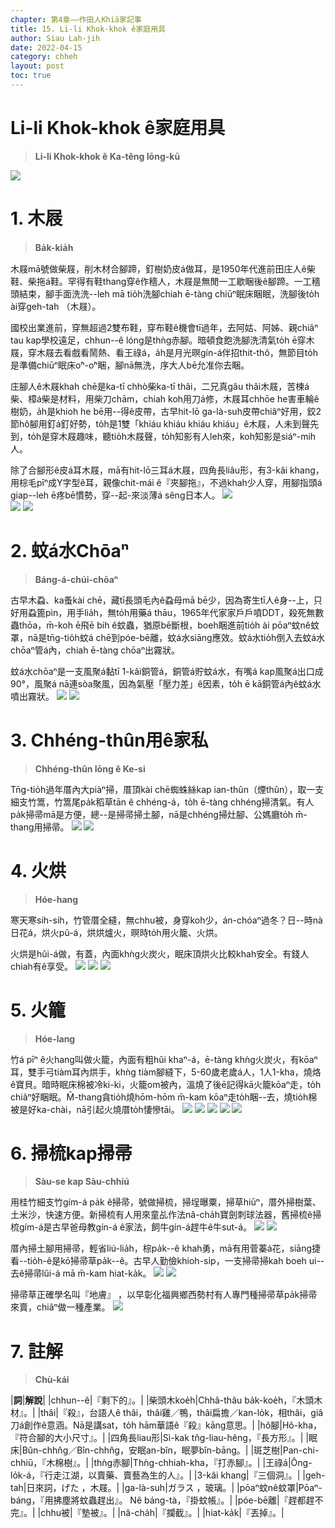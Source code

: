 ```yaml
---
chapter: 第4章——作田人Khiā家記事
title: 15. Li-li Khok-khok ê家庭用具
author: Siau Lah-jih
date: 2022-04-15
category: chheh
layout: post
toc: true
---
```


# Li-li Khok-khok ê家庭用具
> **Li-li Khok-khok ê Ka-têng Iōng-kū**

![](../too5/16/16-8-4蠓仔水濺a.jpg)

# 1. 木屐
> **Ba̍k-kia̍h**

木屐mā號做柴屐，削木材合腳蹄，釘樹奶皮á做耳，是1950年代進前田庄人ê柴鞋、柴拖á鞋。罕得有鞋thang穿ê作穡人，木屐是無閒一工歇睏後ê腳蹄。一工穡頭結束，腳手面洗洗--leh mā tio̍h洗腳chiah ē-tàng chiūⁿ眠床睏眠，洗腳後to̍h ài穿geh-tah （木屐）。

國校出業進前，穿無超過2雙布鞋，穿布鞋ê機會tī過年，去阿姑、阿姊、親chiâⁿ tau kap學校遠足，chhun--ê lóng是thǹg赤腳。暗頓食飽洗腳洗清氣to̍h ē穿木屐，穿木屐去看戲看鬧熱、看王祿á，a̍h是月光暝gín-á伴招thit-thô，無節目to̍h是準備chiūⁿ眠床o͘ⁿ-o͘ⁿ睏，腳nā無洗，序大人bē允准你去睏。

庄腳人ê木屐khah chē是ka-tī chhò柴ka-tī thâi，二兄真gâu thâi木屐，苦楝á柴、樟á柴是材料，用柴刀chām，chiah koh用刀á修，木屐耳chhōe he害車輪ê樹奶，a̍h是khioh he bē用--得ê皮帶，古早hit-lō ga-là-suh皮帶chiâⁿ好用，鉸2節hô腳用釘á釘好勢，to̍h是1雙「khiáu khiáu khiáu khiáu」ê木屐，人未到聲先到，to̍h是穿木屐趣味，聽tio̍h木屐聲，to̍h知影有人leh來，koh知影是siáⁿ-mih人。

除了合腳形ê皮á耳木屐，mā有hit-lō三耳á木屐，四角長liâu形，有3-kâi khang，用棕毛pīⁿ成Y字型ê耳，親像chit-mái ê『夾腳拖』，不過khah少人穿，用腳指頭á giap--leh ē疼bē慣勢，穿--起-來淡薄á sêng日本人。
![](../too5/16/16-8-1木屐柴屐.jpg)  
![](../too5/16/16-8-2木屐.jpg)
![](../too5/16/16-8-2a木屐柴屐.jpg)

# 2. 蚊á水Chōaⁿ
> **Báng-á-chúi-chōaⁿ**

古早木蝨、ka蚤kài chē，藏tī長頭毛內ê蝨母mā bē少，因為寄生tī人ê身--上，只好用蝨篦pìn，用手lia̍h，無to̍h用藥á thāu，1965年代家家戶戶噴DDT，殺死無數蟲thōa，m̄-koh ē飛ē bih ê蚊蟲，猶原bē斷根，boeh睏進前tio̍h ài pōaⁿ蚊nê蚊罩，nā是tn̄g-tio̍h蚊á chē到póe-bē離，蚊á水siāng應效。蚊á水tio̍h倒入去蚊á水chōaⁿ管á內，chiah ē-tàng chōaⁿ出霧狀。

蚊á水chōaⁿ是一支風聚á黏tī 1-kâi銅管á，銅管á貯蚊á水，有嘴á kap風聚á出口成90°，風聚á nā連sòa聚風，因為氣壓「壓力差」ê因素，to̍h ē kā銅管á內ê蚊á水噴出霧狀。
![](../too5/16/16-8-3蠓仔水濺忠義.jpg) 
![](../too5/16/16-8-4蠓仔水濺17陳慶芳.jpg)

# 3. Chhéng-thûn用ê家私
> **Chhéng-thûn Iōng ê Ke-si**

Tn̄g-tio̍h過年厝內大piàⁿ掃，厝頂kài chē蜘蛛絲kap ian-thûn（煙thûn），取一支細支竹篙，竹篙尾pa̍k稻草tān ê chhéng-á，to̍h ē-tàng chhéng掃清氣。有人pa̍k掃帚mā是方便，總--是掃帚掃土腳，nā是chhéng掃灶腳、公媽廳to̍h m̄-thang用掃帚。
![](../too5/16/16-8-5筅仔.jpg)
![](../too5/16/16-8-5a筅仔.jpg)


# 4. 火烘
> **Hóe-hang**

寒天寒sih-sih，竹管厝全縫，無chhu被，身穿koh少，án-chóaⁿ過冬？日--時nà日花á，烘火pû-á，烘烘爐火，暝時to̍h用火籠、火烘。

火烘是hûi-á做，有蓋，內面khǹg火炭火，眠床頂烘火比較khah安全。有錢人chiah有ê享受。
![](../too5/16/16-8-6火烘瓷仔.jpg) 
![](../too5/16/16-8-7火烘.jpg) 
![](../too5/16/16-8-8火烘.jpg)


# 5.  火籠
> **Hóe-lang**

竹á pīⁿ ê火hang叫做火籠，內面有粗hûi khaⁿ-á，ē-tàng khǹg火炭火，有kōaⁿ耳，雙手弓tiàm耳內烘手，khǹg tiàm腳縫下，5-60歲老歲á人，1人1-kha，燒烙ê寶貝。暗時眠床棉被冷ki-ki，火籠om被內，溫燒了後ē記得kā火籠kōaⁿ走，to̍h chiâⁿ好睏眠。M̄-thang貪tio̍h燒hōm-hōm m̄-kam kōaⁿ走to̍h睏--去，燒tio̍h棉被是好ka-chài，nā引起火燒厝to̍h悽慘tāi。
![](../too5/16/16-8-9火籠陳慶芳.jpg)
![](../too5/16/16-8-10火籠.jpg)
![](../too5/16/16-8-11火籠.jpg)
![](../too5/16/16-8-12火籠卓瓊幸.jpg)
![](../too5/16/16-8-12a火籠.jpg)

# 6. 掃梳kap掃帚
> **Sàu-se kap Sàu-chhiú**

用桂竹細支竹gím-á pa̍k ê掃帚，號做掃梳，掃埕曝粟，掃草hiūⁿ，厝外掃樹葉、土米沙，快速方便。新掃梳有人用來童乩作法nâ-cha̍h寶劍刺球法器，舊掃梳ê掃梳gím-á是古早爸母教gín-á ê家法，飼牛gín-á趕牛ê牛sut-á。
![](../too5/16/16-8-13掃梳陳松雄.jpg) 
![](../too5/16/16-8-14掃梳陳松雄.jpg)


厝內掃土腳用掃帚，輕省liú-lia̍h，棕pa̍k--ê khah勇，mā有用菅蓁á花，siāng捷看--tio̍h-ê是kō͘掃帚草pa̍k--ê。古早人勤儉khioh-si̍p，一支掃帚掃kah boeh ui--去ê掃帚lûi-á mā m̄-kam hiat-ka̍k。
![](../too5/16/16-8-15掃帚.jpg) 
![](../too5/16/16-8-16掃帚.jpg)


掃帚草正確學名叫『地膚』
，以早彰化福興鄉西勢村有人專門種掃帚草pa̍k掃帚來賣，chiâⁿ做一種產業。
![](../too5/16/16-8-17掃帚.jpg)

# 7. 註解
> **Chù-kái**

|**詞**|**解說**|
|chhun--ê|『剩下的』。|
|柴頭木koe̍h|Chhâ-thâu ba̍k-koe̍h，『木頭木材』。|
|thâi|『殺』，台語人ê thâi，thâi雞／鴨，thâi扁擔／kan-lo̍k，相thâi，giâ刀á創作ê意涵。Nā是講sat，to̍h hām華語ê『殺』kāng意思。|
|hô腳|Hô-kha，『符合腳的大小尺寸』。|
|四角長liau形|Sì-kak tn̂g-liau-hêng，『長方形』。|
|眠床|Bûn-chhn̂g／Bîn-chhn̂g，安眠an-bîn，眠夢bîn-bāng。|
|斑芝樹|Pan-chi-chhiū，『木棉樹』。|
|thǹg赤腳|Thǹg-chhiah-kha，『打赤腳』。|
|王祿á|Ông-lo̍k-á，『行走江湖，以賣藥、賣藝為生的人』。|
|3-kâi khang|『三個洞』。|
|geh-tah|日來詞，げた ，木屐。|
|ga-là-suh|ガラス ，玻璃。|
|pōaⁿ蚊nê蚊罩|Pōaⁿ-báng，『用拂塵將蚊蟲趕出』。 Nê báng-tà，『掛蚊帳』。|
|póe-bē離|『趕都趕不完』。|
|chhu被|『墊被』。|
|nâ-cha̍h|『攔截』。|
|hiat-ka̍k|『丟掉』。|